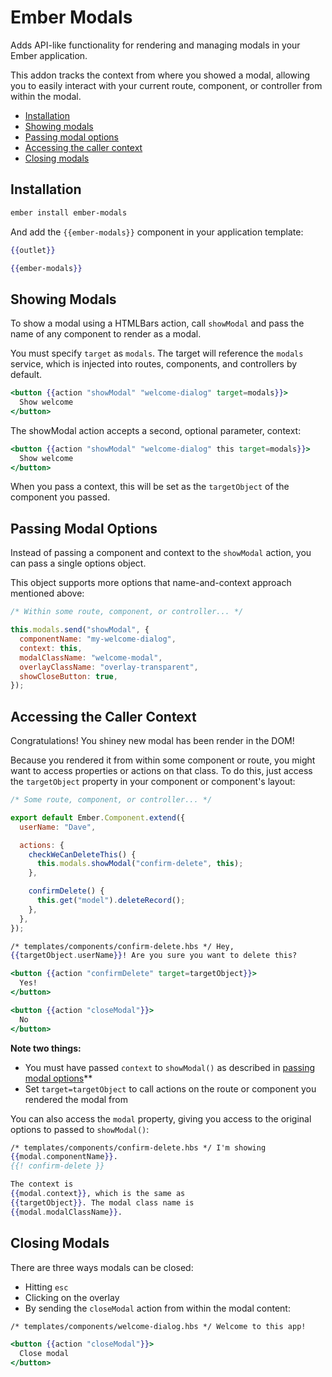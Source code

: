 # Ember Modals

Adds API-like functionality for rendering and managing modals in your Ember application.

This addon tracks the context from where you showed a modal, allowing you to easily interact with your current route, component, or controller from within the modal.

- [Installation](#installation)
- [Showing modals](#showing-modals)
- [Passing modal options](#passing-modal-options)
- [Accessing the caller context](#accessing-the-caller-context)
- [Closing modals](#closing-modals)

## Installation

```sh
ember install ember-modals
```

And add the `{{ember-modals}}` component in your application template:

```hbs
{{outlet}}

{{ember-modals}}
```

## Showing Modals

To show a modal using a HTMLBars action, call `showModal` and pass the name of any component to render as a modal.

You must specify `target` as `modals`. The target will reference the `modals` service, which is injected into routes, components, and controllers by default.

```hbs
<button {{action "showModal" "welcome-dialog" target=modals}}>
  Show welcome
</button>
```

The showModal action accepts a second, optional parameter, context:

```hbs
<button {{action "showModal" "welcome-dialog" this target=modals}}>
  Show welcome
</button>
```

When you pass a context, this will be set as the `targetObject` of the component you passed.

## Passing Modal Options

Instead of passing a component and context to the `showModal` action, you can pass a single options object.

This object supports more options that name-and-context approach mentioned above:

```js
/* Within some route, component, or controller... */

this.modals.send("showModal", {
  componentName: "my-welcome-dialog",
  context: this,
  modalClassName: "welcome-modal",
  overlayClassName: "overlay-transparent",
  showCloseButton: true,
});
```

## Accessing the Caller Context

Congratulations! You shiney new modal has been render in the DOM!

Because you rendered it from within some component or route, you might want to access properties or actions on that class. To do this, just access the `targetObject` property in your component or component's layout:

```js
/* Some route, component, or controller... */

export default Ember.Component.extend({
  userName: "Dave",

  actions: {
    checkWeCanDeleteThis() {
      this.modals.showModal("confirm-delete", this);
    },

    confirmDelete() {
      this.get("model").deleteRecord();
    },
  },
});
```

```hbs
/* templates/components/confirm-delete.hbs */ Hey,
{{targetObject.userName}}! Are you sure you want to delete this?

<button {{action "confirmDelete" target=targetObject}}>
  Yes!
</button>

<button {{action "closeModal"}}>
  No
</button>
```

**Note two things:**

- You must have passed `context` to `showModal()` as described in [passing modal options](#passing-modal-options)\*\*
- Set `target=targetObject` to call actions on the route or component you rendered the modal from

You can also access the `modal` property, giving you access to the original options to passed to `showModal()`:

```hbs
/* templates/components/confirm-delete.hbs */ I'm showing
{{modal.componentName}}.
{{! confirm-delete }}

The context is
{{modal.context}}, which is the same as
{{targetObject}}. The modal class name is
{{modal.modalClassName}}.
```

## Closing Modals

There are three ways modals can be closed:

- Hitting `esc`
- Clicking on the overlay
- By sending the `closeModal` action from within the modal content:

```hbs
/* templates/components/welcome-dialog.hbs */ Welcome to this app!

<button {{action "closeModal"}}>
  Close modal
</button>
```

